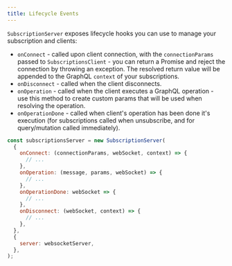 ```yaml
---
title: Lifecycle Events
---
```


`SubscriptionServer` exposes lifecycle hooks you can use to manage your subscription and clients:

* `onConnect` - called upon client connection, with the `connectionParams` passed to `SubscriptionsClient` - you can return a Promise and reject the connection by throwing an exception. The resolved return value will be appended to the GraphQL `context` of your subscriptions.
* `onDisconnect` - called when the client disconnects.
* `onOperation` - called when the client executes a GraphQL operation - use this method to create custom params that will be used when resolving the operation.
* `onOperationDone` - called when client's operation has been done it's execution (for subscriptions called when unsubscribe, and for query/mutation called immediately).

```js
const subscriptionsServer = new SubscriptionServer(
  {
    onConnect: (connectionParams, webSocket, context) => {
      // ...
    },
    onOperation: (message, params, webSocket) => {
      // ...
    },
    onOperationDone: webSocket => {
      // ...
    },
    onDisconnect: (webSocket, context) => {
      // ...
    },
  },
  {
    server: websocketServer,
  },
);
```

